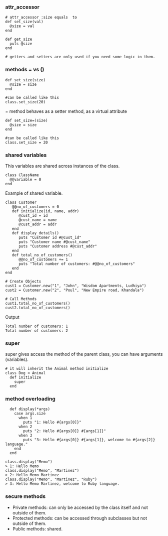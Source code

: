 ### attr_accessor

```
# attr_accessor :size equals  to
def set_size(val)
  @size = val
end

def get_size
  puts @size
end

# getters and setters are only used if you need some logic in them.
```

### methods = vs ()
```
def set_size(size)
  @size = size
end

#can be called like this
class.set_size(20)
```
= method behaves as a setter method, as a virtual attribute
```
def set_size=(size)
  @size = size
end

#can be called like this
class.set_size = 20
```

### shared variables

This variables are shared across instances of the class.

```
class ClassName
  @@variable = 0
end
```
Example of shared variable.
```
class Customer
   @@no_of_customers = 0
   def initialize(id, name, addr)
      @cust_id = id
      @cust_name = name
      @cust_addr = addr
   end
   def display_details()
      puts "Customer id #@cust_id"
      puts "Customer name #@cust_name"
      puts "Customer address #@cust_addr"
   end
   def total_no_of_customers()
      @@no_of_customers += 1
      puts "Total number of customers: #@@no_of_customers"
   end
end

# Create Objects
cust1 = Customer.new("1", "John", "Wisdom Apartments, Ludhiya")
cust2 = Customer.new("2", "Poul", "New Empire road, Khandala")

# Call Methods
cust1.total_no_of_customers()
cust2.total_no_of_customers()
```
Output
```
Total number of customers: 1
Total number of customers: 2
```

### super
super gives access the method of the parent class, you can have arguments (variables).
```
# it will inherit the Animal method initialize
class Dog < Animal
  def initialize
    super
  end
```

### method overloading

```
  def display(*args)
    case args.size
      when 1
        puts "1: Hello #{args[0]}"
      when 2
        puts "2: Hello #{args[0]} #{args[1]}"
      when 3
        puts "3: Hello #{args[0]} #{args[1]}, welcome to #{args[2]} language."
    end
  end
```
```
class.display("Memo")
> 1: Hello Memo
class.display("Memo", "Martinez")
> 2: Hello Memo Martinez
class.display("Memo", "Martinez", "Ruby")
> 3: Hello Memo Martinez, welcome to Ruby language.
```

### secure methods
* Private methods: can only be accessed by the class itself and not outside of them.
* Protected methods: can be accessed through subclasses but not outside of them.
* Public methods: shared.
